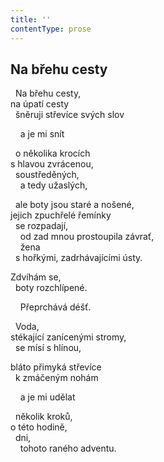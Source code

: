 ```yaml
---
title: ''
contentType: prose
---
```


<section>

## Na břehu cesty     

  Na břehu cesty,  
na úpatí cesty  
  šněruji střevíce svých slov

    a je mi snít

  o několika krocích  
s hlavou zvrácenou,  
  soustředěných,  
    a tedy užaslých,

  ale boty jsou staré a nošené,  
jejich zpuchřelé řemínky  
  se rozpadají,  
    od zad mnou prostoupila závrať,  
    žena  
  s hořkými, zadrhávajícími ústy.

Zdvíhám se,  
  boty rozchlípené.

    Přeprchává déšť.

  Voda,  
stékající zanícenými stromy,  
  se mísí s hlínou,

bláto přimyká střevíce  
  k zmáčeným nohám

    a je mi udělat

  několik kroků,  
o této hodině,  
  dni,  
    tohoto raného adventu.

</section>

